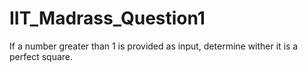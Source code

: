 # IIT_Madrass_Question1
If a number greater than 1 is provided as input, determine wither it is a perfect square.
